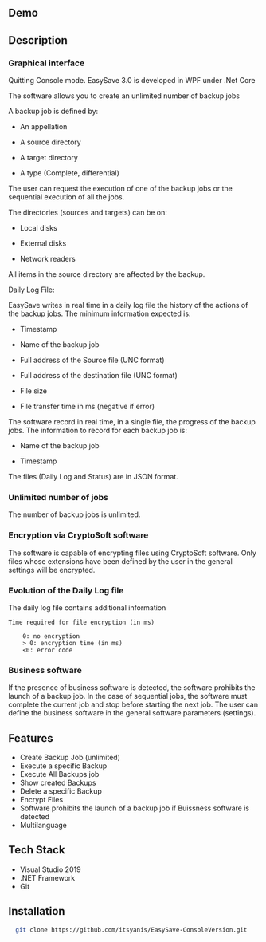 ## Demo


## Description

### Graphical interface

Quitting Console mode. EasySave 3.0 is developed in WPF under .Net Core

The software allows you to create an unlimited number of backup jobs

A backup job is defined by:

* An appellation

* A source directory

* A target directory

* A type (Complete, differential)

   
The user can request the execution of one of the backup jobs or the sequential execution of all the jobs.

The directories (sources and targets) can be on:

* Local disks

* External disks

* Network readers

All items in the source directory are affected by the backup.

Daily Log File:

EasySave writes in real time in a daily log file the history of the actions of the backup jobs. The minimum information expected is:

* Timestamp

* Name of the backup job

* Full address of the Source file (UNC format)

* Full address of the destination file (UNC format)

* File size

* File transfer time in ms (negative if error)

The software record in real time, in a single file, the progress of the backup jobs. The information to record for each backup job is:

* Name of the backup job

* Timestamp

The files (Daily Log and Status) are in JSON format. 


### Unlimited number of jobs

The number of backup jobs is unlimited.

### Encryption via CryptoSoft software

The software is capable of encrypting files using CryptoSoft software. Only files whose extensions have been defined by the user in the general settings will be encrypted.

### Evolution of the Daily Log file

The daily log file contains additional information

    Time required for file encryption (in ms)

        0: no encryption
        > 0: encryption time (in ms)
        <0: error code

### Business software

If the presence of business software is detected, the software prohibits the launch of a backup job. In the case of sequential jobs, the software must complete the current job and stop before starting the next job.
The user can define the business software in the general software parameters (settings).


## Features

* Create Backup Job (unlimited)
* Execute a specific Backup 
* Execute All Backups job
* Show created Backups
* Delete a specific Backup 
* Encrypt Files 
* Software prohibits the launch of a backup job if Buissness software is detected
* Multilanguage


## Tech Stack

* Visual Studio 2019
* .NET Framework 
* Git 

## Installation

```bash
  git clone https://github.com/itsyanis/EasySave-ConsoleVersion.git
```
